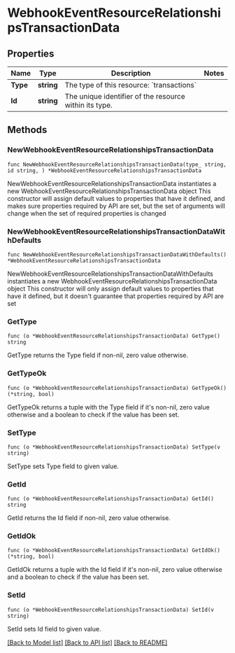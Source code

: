 # WebhookEventResourceRelationshipsTransactionData

## Properties

Name | Type | Description | Notes
------------ | ------------- | ------------- | -------------
**Type** | **string** | The type of this resource: &#x60;transactions&#x60; | 
**Id** | **string** | The unique identifier of the resource within its type.  | 

## Methods

### NewWebhookEventResourceRelationshipsTransactionData

`func NewWebhookEventResourceRelationshipsTransactionData(type_ string, id string, ) *WebhookEventResourceRelationshipsTransactionData`

NewWebhookEventResourceRelationshipsTransactionData instantiates a new WebhookEventResourceRelationshipsTransactionData object
This constructor will assign default values to properties that have it defined,
and makes sure properties required by API are set, but the set of arguments
will change when the set of required properties is changed

### NewWebhookEventResourceRelationshipsTransactionDataWithDefaults

`func NewWebhookEventResourceRelationshipsTransactionDataWithDefaults() *WebhookEventResourceRelationshipsTransactionData`

NewWebhookEventResourceRelationshipsTransactionDataWithDefaults instantiates a new WebhookEventResourceRelationshipsTransactionData object
This constructor will only assign default values to properties that have it defined,
but it doesn't guarantee that properties required by API are set

### GetType

`func (o *WebhookEventResourceRelationshipsTransactionData) GetType() string`

GetType returns the Type field if non-nil, zero value otherwise.

### GetTypeOk

`func (o *WebhookEventResourceRelationshipsTransactionData) GetTypeOk() (*string, bool)`

GetTypeOk returns a tuple with the Type field if it's non-nil, zero value otherwise
and a boolean to check if the value has been set.

### SetType

`func (o *WebhookEventResourceRelationshipsTransactionData) SetType(v string)`

SetType sets Type field to given value.


### GetId

`func (o *WebhookEventResourceRelationshipsTransactionData) GetId() string`

GetId returns the Id field if non-nil, zero value otherwise.

### GetIdOk

`func (o *WebhookEventResourceRelationshipsTransactionData) GetIdOk() (*string, bool)`

GetIdOk returns a tuple with the Id field if it's non-nil, zero value otherwise
and a boolean to check if the value has been set.

### SetId

`func (o *WebhookEventResourceRelationshipsTransactionData) SetId(v string)`

SetId sets Id field to given value.



[[Back to Model list]](../README.md#documentation-for-models) [[Back to API list]](../README.md#documentation-for-api-endpoints) [[Back to README]](../README.md)


